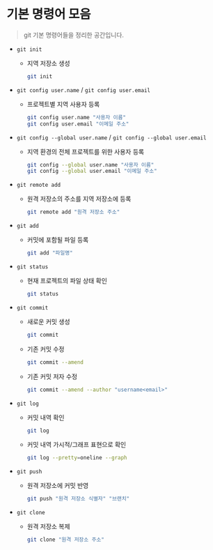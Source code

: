 # 기본 명령어 모음

> git 기본 명령어들을 정리한 공간입니다.



- `git init`

  - 지역 저장소 생성

    ```bash
    git init
    ```

- `git config user.name` / `git config user.email`

  - 프로젝트별 지역 사용자 등록

    ```bash
    git config user.name "사용자 이름"
    git config user.email "이메일 주소"
    ```

- `git config --global user.name` / `git config --global user.email`

  - 지역 환경의 전체 프로젝트를 위한 사용자 등록

    ```bash
    git config --global user.name "사용자 이름"
    git config --global user.email "이메일 주소"
    ```

- `git remote add`

  - 원격 저장소의 주소를 지역 저장소에 등록

    ```bash
    git remote add "원격 저장소 주소"
    ```

- `git add`

  - 커밋에 포함될 파일 등록

    ```bash
    git add "파일명"
    ```

- `git status`

  - 현재 프로젝트의 파일 상태 확인

    ```bash
    git status
    ```

- `git commit`

  - 새로운 커밋 생성

    ```bash
    git commit
    ```

  - 기존 커밋 수정

    ```bash
    git commit --amend
    ```

  - 기존 커밋 저자 수정

    ```bash
    git commit --amend --author "username<email>"
    ```

- `git log`

  - 커밋 내역 확인

    ```bash
    git log
    ```

  - 커밋 내역 가시적/그래프 표현으로 확인

    ```bash
    git log --pretty=oneline --graph
    ```

- `git push`

  - 원격 저장소에 커밋 반영

    ```bash
    git push "원격 저장소 식별자" "브랜치"
    ```

- `git clone`

  - 원격 저장소 복제

    ```bash
    git clone "원격 저장소 주소"
    ```
